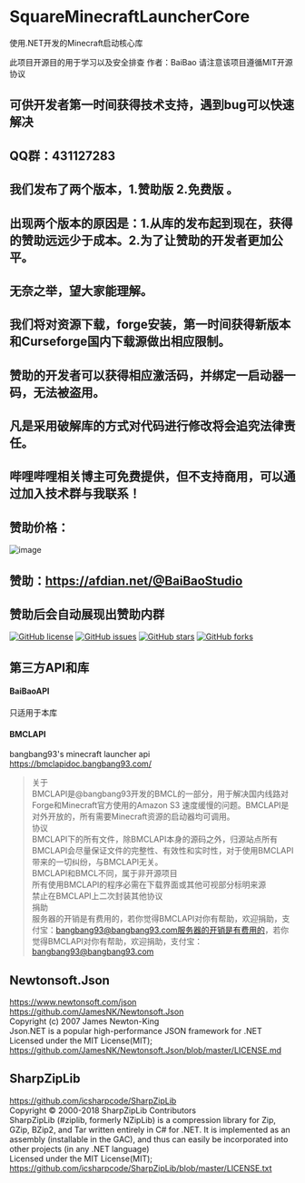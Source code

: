 # SquareMinecraftLauncherCore
使用.NET开发的Minecraft启动核心库

此项目开源目的用于学习以及安全排查
作者：BaiBao
请注意该项目遵循MIT开源协议  

## 可供开发者第一时间获得技术支持，遇到bug可以快速解决
## QQ群：431127283

## 我们发布了两个版本，1.赞助版 2.免费版 。
## 出现两个版本的原因是：1.从库的发布起到现在，获得的赞助远远少于成本。2.为了让赞助的开发者更加公平。
## 无奈之举，望大家能理解。
## 我们将对资源下载，forge安装，第一时间获得新版本和Curseforge国内下载源做出相应限制。
## 赞助的开发者可以获得相应激活码，并绑定一启动器一码，无法被盗用。
## 凡是采用破解库的方式对代码进行修改将会追究法律责任。
## 哔哩哔哩相关博主可免费提供，但不支持商用，可以通过加入技术群与我联系！
## 赞助价格：
![image](https://user-images.githubusercontent.com/35104649/156529858-79863bfa-fd56-4175-8b44-75088aeda7fa.png)
## 赞助：https://afdian.net/@BaiBaoStudio
## 赞助后会自动展现出赞助内群

<a href="https://github.com/baibao132/SquareMinecraftLauncherCore/blob/master/LICENSE"><img alt="GitHub license" src="https://img.shields.io/github/license/baibao132/SquareMinecraftLauncherCore"></a>
<a href="https://github.com/baibao132/SquareMinecraftLauncherCore/issues"><img alt="GitHub issues" src="https://img.shields.io/github/issues/baibao132/SquareMinecraftLauncherCore"></a>
<a href="https://github.com/baibao132/SquareMinecraftLauncherCore/stargazers"><img alt="GitHub stars" src="https://img.shields.io/github/stars/baibao132/SquareMinecraftLauncherCore"></a>
<a href="https://github.com/baibao132/SquareMinecraftLauncherCore/network"><img alt="GitHub forks" src="https://img.shields.io/github/forks/baibao132/SquareMinecraftLauncherCore"></a>



## 第三方API和库

#### BaiBaoAPI
只适用于本库

#### BMCLAPI
bangbang93's minecraft launcher api  
https://bmclapidoc.bangbang93.com/  
> 关于  
BMCLAPI是@bangbang93开发的BMCL的一部分，用于解决国内线路对Forge和Minecraft官方使用的Amazon S3 速度缓慢的问题。BMCLAPI是对外开放的，所有需要Minecraft资源的启动器均可调用。  
协议  
BMCLAPI下的所有文件，除BMCLAPI本身的源码之外，归源站点所有  
BMCLAPI会尽量保证文件的完整性、有效性和实时性，对于使用BMCLAPI带来的一切纠纷，与BMCLAPI无关。  
BMCLAPI和BMCL不同，属于非开源项目  
所有使用BMCLAPI的程序必需在下载界面或其他可视部分标明来源  
禁止在BMCLAPI上二次封装其他协议  
捐助  
服务器的开销是有费用的，若你觉得BMCLAPI对你有帮助，欢迎捐助，支付宝：bangbang93@bangbang93.com服务器的开销是有费用的，若你觉得BMCLAPI对你有帮助，欢迎捐助，支付宝：bangbang93@bangbang93.com  

## Newtonsoft.Json  

https://www.newtonsoft.com/json  
https://github.com/JamesNK/Newtonsoft.Json  
Copyright (c) 2007 James Newton-King  
Json.NET is a popular high-performance JSON framework for .NET  
Licensed under the MIT License(MIT);  
https://github.com/JamesNK/Newtonsoft.Json/blob/master/LICENSE.md  

## SharpZipLib  

https://github.com/icsharpcode/SharpZipLib  
Copyright © 2000-2018 SharpZipLib Contributors  
SharpZipLib (#ziplib, formerly NZipLib) is a compression library for Zip, GZip, BZip2, and Tar written entirely in C# for .NET. It is implemented as an assembly (installable in the GAC), and thus can easily be incorporated into other projects (in any .NET language)  
Licensed under the MIT License(MIT);  
https://github.com/icsharpcode/SharpZipLib/blob/master/LICENSE.txt  
